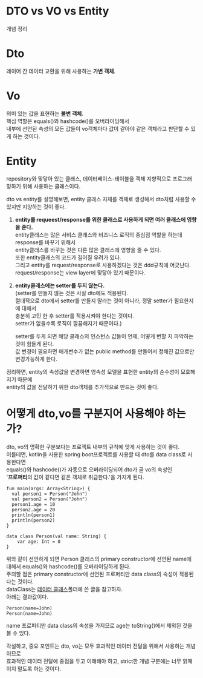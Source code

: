 DTO vs VO vs Entity
===
개념 정리
# Dto
레이어 간 데이터 교환을 위해 사용하는 **가변 객체**.

# Vo
의미 있는 값을 표현하는 **불변 객체**.  
핵심 역할은 equals()와 hashcode()를 오버라이딩해서  
내부에 선언된 속성의 모든 값들이 vo객체마다 값이 같아야 같은 객체라고 판단할 수 있게 하는 것이다.

# Entity
repository와 맞닿아 있는 클래스, 데이터베이스-테이블을 객체 지향적으로 프로그래밍하기 위해 사용하는 클래스이다.  

dto vs entity를 설명해보면,
entity 클래스 자체를 객체로 생성해서 dto처럼 사용할 수 있지만 지양하는 것이 좋다.  

1. **entity를 requeest/response를 위한 클래스로 사용하게 되면 여러 클래스에 영향을 준다.**  
    entity클래스는 많은 서비스 클래스와 비즈니스 로직의 중심점 역할을 하는데 response를 바꾸기 위해서   
    entity클래스를 바꾸는 것은 다른 많은 클래스에 영향을 줄 수 있다.  
    또한 entity클래스의 코드가 길어질 우려가 있다.  
    그리고 entity를 request/response로 사용하겠다는 것은 ddd규칙에 어긋난다.  
    request/response는 view layer에 맞닿아 있기 때문이다.  

2. **entity클래스에는 setter를 두지 않는다.**  
    (setter를 만들지 않는 것은 사실 dto에도 적용된다.  
    절대적으로 dto에서 setter를 만들지 말라는 것이 아니라, 정말 setter가 필요한지에 대해서  
    충분히 고민 한 후 setter를 적용시켜야 한다는 것이다.  
    setter가 없을수록 로직이 깔끔해지기 때문이다.)    

    setter를 두게 되면 해당 클래스의 인스턴스 값들이 언제, 어떻게 변할 지 파악하는 것이 힘들게 된다.   
    값 변경이 필요하면 매개변수가 없는 public method를 만들어서 정해진 값으로만 변경가능하게 한다.  

정리하면, entity의 속성값을 변경하면 영속성 모델을 표현한 entity의 순수성이 모호해지기 때문에  
entity의 값을 전달하기 위한 dto객체를 추가적으로 만드는 것이 좋다.  

# 어떻게 dto,vo를 구분지어 사용해야 하는가?
dto, vo의 명확한 구분보다는 프로젝트 내부의 규칙에 맞게 사용하는 것이 좋다.  
이를테면, kotlin을 사용한 spring boot프로젝트를 사용할 때 dto를 data class로 사용한다면  
equals()와 hashcode()가 자동으로 오버라이딩되어 dto가 곧 vo의 속성인  
'**프로퍼티**의 값이 같다면 같은 객체로 취급한다.'을 가지게 된다.  
```text
fun main(args: Array<String>) {
  val person1 = Person("John")
  val person2 = Person("John")
  person1.age = 10
  person2.age = 20
  println(person1)
  println(person2)
}

data class Person(val name: String) {
    var age: Int = 0
}
```
위와 같이 선언하게 되면 Person 클래스의 primary constructor에 선언된 name에 대해서 equals()와 hashcode()를 오버라이딩하게 된다.  
주의할 점은 primary constructor에 선언된 프로퍼티만 data class의 속성이 적용된다는 것이다.  
dataClass는 [데이터 클래스](https://app.gitbook.com/@allover3773/s/studyground/kotlin)폴더에 쓴 글을 참고하자.  
아래는 결과값이다.  
```text
Person(name=John)
Person(name=John)
```
name 프로퍼티만 data class의 속성을 가지므로 age는 toString()에서 제외된 것을 볼 수 있다.  

각설하고, 중요 포인트는 dto, vo는 모두 효과적인 데이터 전달을 위해서 사용하는 개념이므로   
효과적인 데이터 전달에 중점을 두고 이해해야 하고, strict한 개념 구분에는 너무 얽매이지 말도록 하는 것이다.  
 